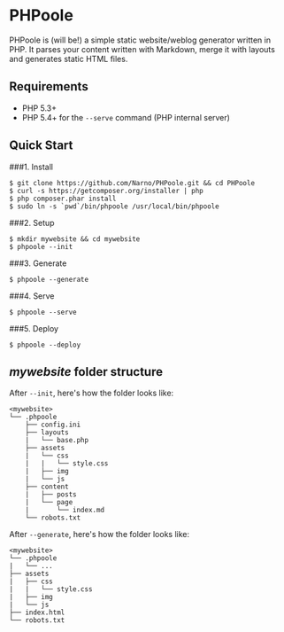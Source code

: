 PHPoole
=======

PHPoole is (will be!) a simple static website/weblog generator written in PHP.
It parses your content written with Markdown, merge it with layouts and generates static HTML files.

Requirements
-------------------

* PHP 5.3+
* PHP 5.4+ for the ```--serve``` command (PHP internal server)

Quick Start
-----------

###1. Install
```
$ git clone https://github.com/Narno/PHPoole.git && cd PHPoole
$ curl -s https://getcomposer.org/installer | php
$ php composer.phar install
$ sudo ln -s `pwd`/bin/phpoole /usr/local/bin/phpoole
```

###2. Setup
```
$ mkdir mywebsite && cd mywebsite
$ phpoole --init
```

###3. Generate
```
$ phpoole --generate
```

###4. Serve
```
$ phpoole --serve
```

###5. Deploy
```
$ phpoole --deploy
```

_mywebsite_ folder structure
----------------

After ```--init```, here's how the folder looks like:
```
<mywebsite>
└── .phpoole
    ├── config.ini
    ├── layouts
    |   └── base.php
    ├── assets
    |   └── css
    |   |   └── style.css
    |   ├── img
    |   └── js
    ├── content
    |   ├── posts
    |   └── page
    |       └── index.md
    └── robots.txt
```

After ```--generate```, here's how the folder looks like:
```
<mywebsite>
└── .phpoole
|   └── ...
├── assets
|   ├── css
|   |   └── style.css
|   ├── img
|   └── js
├── index.html
└── robots.txt
```
